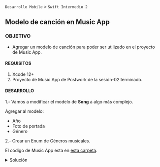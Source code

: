 `Desarrollo Mobile` > `Swift Intermedio 2`
	
## Modelo de canción en Music App

### OBJETIVO 

- Agregar un modelo de canción para poder ser utilizado en el proyecto de Music App.

#### REQUISITOS 

1. Xcode 12+
2. Proyecto de Music App de Postwork de la sesión-02 terminado.

#### DESARROLLO

1.- Vamos a modificar el modelo de **Song** a algo más complejo.

Agregar al modelo:

- Año
- Foto de portada
- Género

2.- Crear un Enum de Géneros musicales.

El código de Music App esta en [esta carpeta](src).

<details>
	<summary>Solución</summary>
	<p> La enumeración de generos musicales seria de la sig. manera. No esta limitada a un número fijo de generos.</p>
	
```
enum MusicGenre {
  case Rock
  case Pop
  case Jazz
  case Classical
  case Electro
  case Reggea
}
```

<p> El modelo de Song incluirá algunas variables de tipo optional, ya que podria o no tener dicha información. </p>

```
struct Song {
  let name: String
  let album: String
  var timesPlayed: Int = 0
  let year: String
  let imageCover: UIImage?
  let path: URL?
  
  mutating func hasBeenPlayed() {
    timesPlayed += 1
  }
}
```
</details> 
